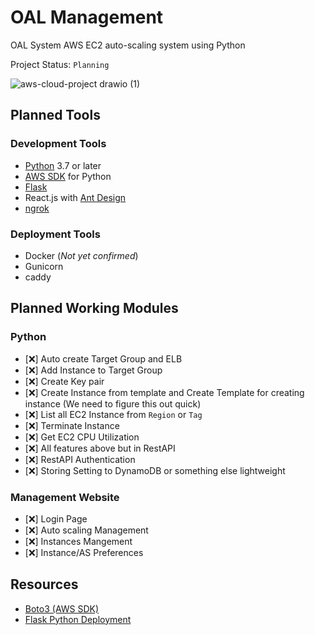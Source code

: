 # OAL Management
OAL System
AWS EC2 auto-scaling system using Python

Project Status: `Planning`

![aws-cloud-project drawio (1)](https://user-images.githubusercontent.com/50010805/144700727-8ed46fd7-9bb4-49a2-b02d-0a6434207274.png)

## Planned Tools
### Development Tools
- [Python](https://www.python.org/) 3.7 or later
- [AWS SDK](https://aws.amazon.com/th/sdk-for-python/) for Python
- [Flask](https://flask.palletsprojects.com/en/2.0.x/)
- React.js with [Ant Design](https://ant.design/)
- [ngrok](https://ngrok.com/)

### Deployment Tools
- Docker (_Not yet confirmed_)
- Gunicorn
- caddy

## Planned Working Modules

### Python
- [:x:] Auto create Target Group and ELB
- [:x:] Add Instance to Target Group
- [:x:] Create Key pair
- [:x:] Create Instance from template and Create Template for creating instance (We need to figure this out quick)
- [:x:] List all EC2 Instance from `Region` or `Tag`
- [:x:] Terminate Instance
- [:x:] Get EC2 CPU Utilization
- [:x:] All features above but in RestAPI
- [:x:] RestAPI Authentication
- [:x:] Storing Setting to DynamoDB or something else lightweight

### Management Website
- [:x:] Login Page
- [:x:] Auto scaling Management
- [:x:] Instances Mangement
- [:x:] Instance/AS Preferences

## Resources
- [Boto3 (AWS SDK)](https://boto3.amazonaws.com/v1/documentation/api/latest/index.html)
- [Flask Python Deployment](https://flask.palletsprojects.com/en/2.0.x/deploying/wsgi-standalone/#gunicorn)



